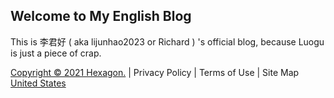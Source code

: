 ## Welcome to My English Blog
This is 李君好 ( aka lijunhao2023 or Richard ) 's official blog, because Luogu is just a piece of crap.   

[Copyright © 2021 Hexagon.](https://elevenstudio-main.github.io/copyright) | Privacy Policy | Terms of Use | Site Map                     [United States](choose-country-region)

